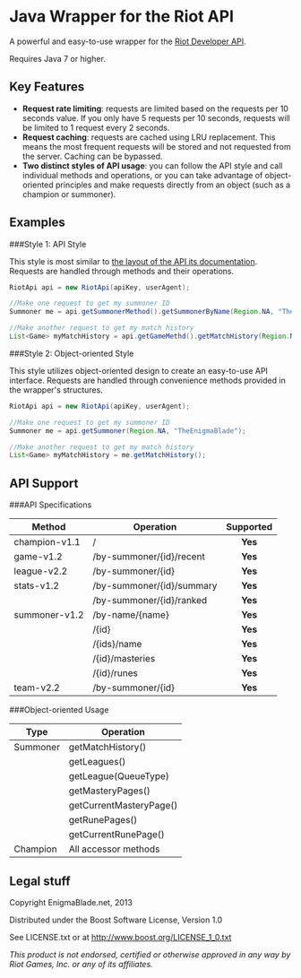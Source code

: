 Java Wrapper for the Riot API
=============================

A powerful and easy-to-use wrapper for the [Riot Developer API](https://developer.riotgames.com/).

Requires Java 7 or higher.

Key Features
------------

* **Request rate limiting**: requests are limited based on the requests per 10 seconds value. If you only have 5 requests per 10 seconds, requests will be limited to 1 request every 2 seconds.
* **Request caching**: requests are cached using LRU replacement. This means the most frequent requests will be stored and not requested from the server. Caching can be bypassed.
* **Two distinct styles of API usage**: you can follow the API style and call individual methods and operations, or you can take advantage of object-oriented principles and make requests directly from an object (such as a champion or summoner).

Examples
--------

###Style 1: API Style

This style is most similar to [the layout of the API its documentation](https://developer.riotgames.com/api/methods). Requests are handled through methods and their operations.

```java
RiotApi api = new RiotApi(apiKey, userAgent);

//Make one request to get my summoner ID
Summoner me = api.getSummonerMethod().getSummonerByName(Region.NA, "TheEnigmaBlade");

//Make another request to get my match history
List<Game> myMatchHistory = api.getGameMethd().getMatchHistory(Region.NA, me.getId());
```

###Style 2: Object-oriented Style

This style utilizes object-oriented design to create an easy-to-use API interface. Requests are handled through convenience methods provided in the wrapper's structures.

```java
RiotApi api = new RiotApi(apiKey, userAgent);

//Make one request to get my summoner ID
Summoner me = api.getSummoner(Region.NA, "TheEnigmaBlade");

//Make another request to get my match history
List<Game> myMatchHistory = me.getMatchHistory();
```

API Support
-----------

###API Specifications

| Method        | Operation                 | Supported |
| ------------- | ------------------------- | :-------: |
| champion-v1.1 | /                         | **Yes**   |
| game-v1.2     | /by-summoner/{id}/recent  | **Yes**   |
| league-v2.2   | /by-summoner/{id}         | **Yes**   |
| stats-v1.2    | /by-summoner/{id}/summary | **Yes**   |
|               | /by-summoner/{id}/ranked  | **Yes**   |
| summoner-v1.2 | /by-name/{name}           | **Yes**   |
|               | /{id}                     | **Yes**   |
|               | /{ids}/name               | **Yes**   |
|               | /{id}/masteries           | **Yes**   |
|               | /{id}/runes               | **Yes**   |
| team-v2.2     | /by-summoner/{id}         | **Yes**   |

###Object-oriented Usage

| Type     | Operation               |
| -------- | ----------------------- |
| Summoner | getMatchHistory()       |
|          | getLeagues()            |
|          | getLeague(QueueType)    |
|          | getMasteryPages()       |
|          | getCurrentMasteryPage() |
|          | getRunePages()          |
|          | getCurrentRunePage()    |
| Champion | All accessor methods    |

Legal stuff
-----------

Copyright EnigmaBlade.net, 2013

Distributed under the Boost Software License, Version 1.0

See LICENSE.txt or at http://www.boost.org/LICENSE_1_0.txt

*This product is not endorsed, certified or otherwise approved in any way by Riot Games, Inc. or any of its affiliates.*
